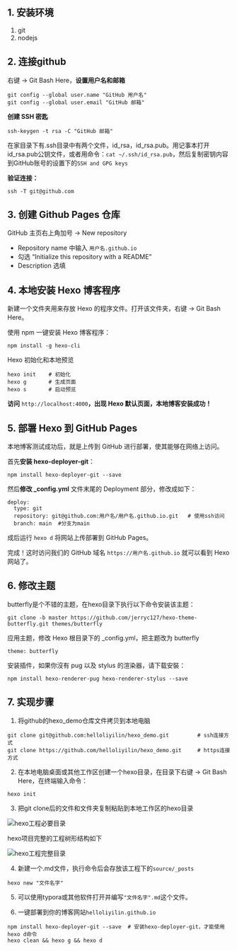 ## 1. 安装环境

1. git
2. nodejs

## 2. 连接github

右键 -> Git Bash Here，**设置用户名和邮箱**

```
git config --global user.name "GitHub 用户名"
git config --global user.email "GitHub 邮箱"
```

**创建 SSH 密匙**

```
ssh-keygen -t rsa -C "GitHub 邮箱"
```

在家目录下有.ssh目录中有两个文件，id_rsa，id_rsa.pub。用记事本打开id_rsa.pub公钥文件，或者用命令：`cat ~/.ssh/id_rsa.pub`，然后复制密钥内容到GitHub账号的设置下的`SSH and GPG keys`

**验证连接：**

```
ssh -T git@github.com
```

## 3. 创建 Github Pages 仓库

GitHub 主页右上角加号 -> New repository

+ Repository name 中输入 `用户名.github.io`
+ 勾选 “Initialize this repository with a README”
+ Description 选填

## 4. 本地安装 Hexo 博客程序

新建一个文件夹用来存放 Hexo 的程序文件。打开该文件夹，右键 -> Git Bash Here。

使用 npm 一键安装 Hexo 博客程序：

```
npm install -g hexo-cli
```

Hexo 初始化和本地预览

```
hexo init    # 初始化
hexo g  	 # 生成页面
hexo s  	 # 启动预览
```

**访问** `http://localhost:4000`**，出现 Hexo 默认页面，本地博客安装成功！**

## 5. 部署 Hexo 到 GitHub Pages

本地博客测试成功后，就是上传到 GitHub 进行部署，使其能够在网络上访问。

首先**安装 hexo-deployer-git**：

```
npm install hexo-deployer-git --save
```

然后**修改 _config.yml** 文件末尾的 Deployment 部分，修改成如下：

```
deploy:
  type: git
  repository: git@github.com:用户名/用户名.github.io.git   # 使用ssh访问
  branch: main	#分支为main
```

成后运行 `hexo d` 将网站上传部署到 GitHub Pages。

完成！这时访问我们的 GitHub 域名 `https://用户名.github.io` 就可以看到 Hexo 网站了。

## 6. 修改主题

butterfly是个不错的主题，在hexo目录下执行以下命令安装该主题：

```
git clone -b master https://github.com/jerryc127/hexo-theme-butterfly.git themes/butterfly
```

应用主题，修改 Hexo 根目录下的 _config.yml，把主题改为 butterfly

```
theme: butterfly
```

安装插件，如果你沒有 pug 以及 stylus 的渲染器，请下载安裝：

```
npm install hexo-renderer-pug hexo-renderer-stylus --save
```

## 7. 实现步骤

1. 将github的hexo_demo仓库文件拷贝到本地电脑

```
git clone git@github.com:helloliyilin/hexo_demo.git			# ssh连接方式
git clone https://github.com/helloliyilin/hexo_demo.git		# https连接方式
```

2. 在本地电脑桌面或其他工作区创建一个hexo目录，在目录下右键 -> Git Bash Here，在终端输入命令：

```
hexo init
```

3. 把git clone后的文件和文件夹复制粘贴到本地工作区的hexo目录

![hexo工程必要目录](https://img1.imgtp.com/2023/09/23/Ov77nLva.png "hexo工程必要目录")

hexo项目完整的工程树形结构如下

![hexo工程完整目录](https://img1.imgtp.com/2023/09/23/pFDKVNxU.png "hexo工程完整目录")

4. 新建一个.md文件，执行命令后会存放该工程下的`source/_posts`

```
hexo new "文件名字"
```

5. 可以使用typora或其他软件打开并编写`"文件名字".md`这个文件。

6. 一键部署到你的博客网站`helloliyilin.github.io`

```
npm install hexo-deployer-git --save  # 安装hexo-deployer-git，才能使用hexo d命令
hexo clean && hexo g && hexo d
```

